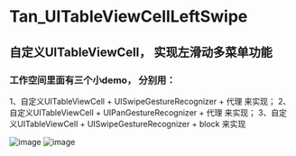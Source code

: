 # Tan_UITableViewCellLeftSwipe 
## 自定义UITableViewCell， 实现左滑动多菜单功能
### 工作空间里面有三个小demo， 分别用：
1、自定义UITableViewCell + UISwipeGestureRecognizer + 代理 来实现；
2、自定义UITableViewCell + UIPanGestureRecognizer + 代理 来实现；
3、自定义UITableViewCell + UISwipeGestureRecognizer + block 来实现

![image](https://github.com/xiaotanit/Tan_UITableViewCellLeftSwipe/blob/master/swipeDelegate.gif)
![image](https://github.com/xiaotanit/Tan_UITableViewCellLeftSwipe/blob/master/swipeBlock.gif)
